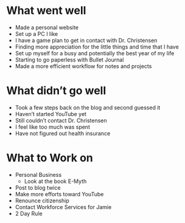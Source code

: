 # What went well
* Made a personal website
* Set up a PC I like
* I have a game plan to get in contact with Dr. Christensen
* Finding more appreciation for the little things and time that I have
* Set up myself for a busy and potentially the best year of my life 
* Starting to go paperless with Bullet Journal
* Made a more efficient workflow for notes and projects 

# What didn’t go well
* Took a few steps back on the blog and second guessed it
* Haven’t started YouTube yet
* Still couldn’t contact Dr. Christensen 
* I feel like too much was spent 
* Have not figured out health insurance 

# What to Work on 
* Personal Business 
    * Look at the book E-Myth
* Post to blog twice
* Make more efforts toward YouTube
* Renounce citizenship 
* Contact Workforce Services for Jamie 
* 2 Day Rule
